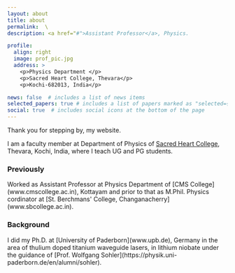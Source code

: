 ```yaml
---
layout: about
title: about
permalink:  \
description: <a href="#">Assistant Professor</a>, Physics.

profile:
  align: right
  image: prof_pic.jpg
  address: >
    <p>Physics Department </p>
    <p>Sacred Heart College, Thevara</p>
    <p>Kochi-682013, India</p>

news: false  # includes a list of news items
selected_papers: true # includes a list of papers marked as "selected={true}"
social: true  # includes social icons at the bottom of the page
---
```

Thank you for stepping by, my website.

I am a faculty member at Department of Physics of [Sacred Heart College](www.shcollege.ac.in), Thevara, Kochi, India, where I teach UG and PG students.

<h3>Previously</h3>
Worked as Assistant Professor at Physics Department of [CMS College](www.cmscollege.ac.in), Kottayam and prior to that as M.Phil. Physics cordinator at [St. Berchmans' College, Changanacherry](www.sbcollege.ac.in).

<h3>Background</h3>
I did my Ph.D. at [University of Paderborn](www.upb.de), Germany in the area of thulium doped titanium waveguide lasers, in lithium niobate under the guidance of [Prof. Wolfgang Sohler](https://physik.uni-paderborn.de/en/alumni/sohler).


<!--  
Write your biography here. Tell the world about yourself. Link to your favorite [subreddit](http://reddit.com){:target="\_blank"}. You can put a picture in, too. The code is already in, just name your picture `prof_pic.jpg` and put it in the `img/` folder.

# Put your address / P.O. box / other info right below your picture. You can also disable any these elements by editing `profile` property of the YAML header of your `_pages/about.md`. Edit `_bibliography/papers.bib` and Jekyll will render your [publications page](/al-folio/publications/) automatically.

# Link to your social media connections, too. This theme is set up to use [Font Awesome icons](http://fortawesome.github.io/Font-Awesome/){:target="\_blank"} and [Academicons](https://jpswalsh.github.io/academicons/){:target="\_blank"}, like the ones below. Add your Facebook, Twitter, LinkedIn, Google Scholar, or just disable all of them. 
-->
